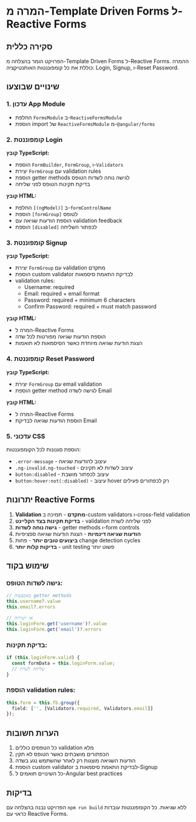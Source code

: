 # המרה מ-Template Driven Forms ל-Reactive Forms

## סקירה כללית

הפרויקט הומר בהצלחה מ-Template Driven Forms ל-Reactive Forms. ההמרה כוללת את כל קומפוננטות האותנטיקציה: Login, Signup, ו-Reset Password.

## שינויים שבוצעו

### 1. עדכון App Module
- החלפת `FormsModule` ב-`ReactiveFormsModule`
- הוספת import של `ReactiveFormsModule` מ-`@angular/forms`

### 2. קומפוננטת Login
**קובץ TypeScript:**
- הוספת `FormBuilder`, `FormGroup`, ו-`Validators`
- יצירת `FormGroup` עם validation rules
- הוספת getter methods לגישה נוחה לשדות הטופס
- בדיקת תקינות הטופס לפני שליחה

**קובץ HTML:**
- החלפת `[(ngModel)]` ב-`formControlName`
- הוספת `[formGroup]` לטופס
- הוספת הודעות שגיאה עם validation feedback
- הוספת `[disabled]` לכפתור השליחה

### 3. קומפוננטת Signup
**קובץ TypeScript:**
- יצירת `FormGroup` עם validation מתקדם
- הוספת custom validator לבדיקת התאמת סיסמאות
- validation rules:
  - Username: required
  - Email: required + email format
  - Password: required + minimum 6 characters
  - Confirm Password: required + must match password

**קובץ HTML:**
- המרה ל-Reactive Forms
- הוספת הודעות שגיאה מפורטות לכל שדה
- הצגת הודעת שגיאה מיוחדת כאשר הסיסמאות לא תואמות

### 4. קומפוננטת Reset Password
**קובץ TypeScript:**
- יצירת `FormGroup` עם email validation
- הוספת getter method לגישה לשדה Email

**קובץ HTML:**
- המרה ל-Reactive Forms
- הוספת הודעות שגיאה לבדיקת Email

### 5. עדכוני CSS
הוספת סגנונות לכל הקומפוננטות:
- `.error-message` - עיצוב להודעות שגיאה
- `.ng-invalid.ng-touched` - עיצוב לשדות לא תקינים
- `button:disabled` - עיצוב לכפתור מושבת
- `button:hover:not(:disabled)` - עיצוב hover רק לכפתורים פעילים

## יתרונות Reactive Forms

1. **Validation מתקדם** - תמיכה ב-custom validators ו-cross-field validation
2. **בדיקת תקינות בצד הקליינט** - validation לפני שליחה לשרת
3. **גישה נוחה לשדות** - getter methods ו-form controls
4. **הודעות שגיאה דינמיות** - הצגת הודעות שגיאה ספציפיות
5. **ביצועים טובים יותר** - פחות change detection cycles
6. **בדיקות קלות יותר** - unit testing פשוט יותר

## שימוש בקוד

### גישה לשדות הטופס:
```typescript
// באמצעות getter methods
this.username?.value
this.email?.errors

// או ישירות
this.loginForm.get('username')?.value
this.loginForm.get('email')?.errors
```

### בדיקת תקינות:
```typescript
if (this.loginForm.valid) {
  const formData = this.loginForm.value;
  // שליחה לשרת
}
```

### הוספת validation rules:
```typescript
this.form = this.fb.group({
  field: ['', [Validators.required, Validators.email]]
});
```

## הערות חשובות

1. כל הטפסים כוללים validation מלא
2. הכפתורים מושבתים כאשר הטופס לא תקין
3. הודעות השגיאה מוצגות רק לאחר שהשתמש נגע בשדה
4. הוספת custom validator לבדיקת התאמת סיסמאות ב-Signup
5. כל השינויים תואמים ל-Angular best practices

## בדיקות

הפרויקט נבנה בהצלחה עם `npm run build` ללא שגיאות.
כל הקומפוננטות עובדות כראוי עם Reactive Forms. 
